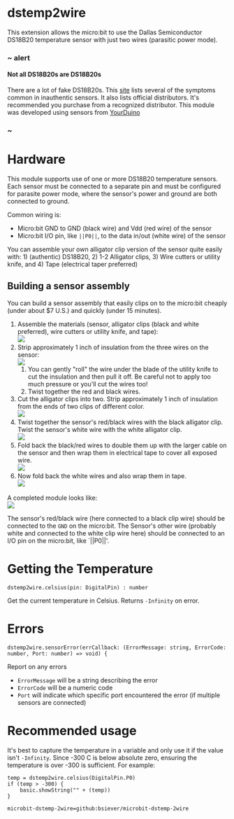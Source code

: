 # dstemp2wire


This extension allows the micro:bit to use the Dallas Semiconductor DS18B20 temperature sensor with just two wires (parasitic power mode).

### ~ alert

#### Not all DS18B20s are DS18B20s

There are a lot of fake DS18B20s.  This [site](https://github.com/cpetrich/counterfeit_DS18B20) lists several of the symptoms common in inauthentic sensors. It also lists official distributors. It's recommended you purchase from a recognized distributor.  This module was developed using sensors from [YourDuino](http://www.yourduino.com/sunshop/index.php?l=product_detail&p=151)

### ~

# Hardware

This module supports use of one or more DS18B20 temperature sensors.  Each sensor must be connected to a separate pin and must be configured for parasite power mode, where the sensor's power and ground are both connected to ground.

Common wiring is:

- Micro:bit GND to GND (black wire) and Vdd (red wire) of the sensor
- Micro:bit I/O pin, like `||P0||`, to the data in/out (white wire) of the sensor

You can assemble your own alligator clip version of the sensor quite easily with: 1) (authentic) DS18B20, 2) 1-2 Alligator clips, 3) Wire cutters or utility knife, and 4) Tape (electrical taper preferred)

## Building a sensor assembly

You can build a sensor assembly that easily clips on to the micro:bit cheaply (under about $7 U.S.) and quickly (under 15 minutes).

1. Assemble the materials (sensor, alligator clips (black and white preferred), wire cutters or utility knife, and tape):<br />![](./docs/static/1_Parts.jpg)
2. Strip approximately 1 inch of insulation from the three wires on the sensor:<br />![](./docs/static/2_StripAndTwistSensorWires.jpg)<br /> 
   1. You can gently "roll" the wire under the blade of the utility knife to cut the insulation and then pull it off.  Be careful not to apply too much pressure or you'll cut the wires too!
   2. Twist together the red and black wires.
3. Cut the alligator clips into two. Strip approximately 1 inch of insulation from the ends of two clips of different color.<br />![](./docs/static/3_CutAndStripClips.jpg)
4. Twist together the sensor's red/black wires with the black alligator clip.  Twist the sensor's white wire with the white alligator clip. <br />![](./docs/static/4_TwistClipsAndSensorWires.jpg)
5. Fold back the black/red wires to double them up with the larger cable on the sensor and then wrap them in electrical tape to cover all exposed wire. <br />![](./docs/static/5_FoldBackBlackAndTape.jpg)
6. Now fold back the white wires and also wrap them in tape.<br />![](./docs/static/6_FoldBackWhiteAndTape.jpg)

A completed module looks like:<br />![](./docs/static/7_Final.jpg)

The sensor's red/black wire (here connected to a black clip wire) should be connected to the `GND` on the micro:bit. The Sensor's other wire (probably white and connected to the white clip wire here) should be connected to an I/O pin on the micro:bit, like `||P0||'.

# Getting the Temperature

```sig
dstemp2wire.celsius(pin: DigitalPin) : number 
```

Get the current temperature in Celsius.  Returns `-Infinity` on error.
# Errors


```sig
dstemp2wire.sensorError(errCallback: (ErrorMessage: string, ErrorCode: number, Port: number) => void) { 
```

Report on any errors

- `ErrorMessage` will be a string describing the error
- `ErrorCode` will be a numeric code
- `Port` will indicate which specific port encountered the error (if multiple sensors are connected)

# Recommended usage

It's best to capture the temperature in a variable and only use it if the value isn't `-Infinity`.  Since -300 C is below absolute zero, ensuring the temperature is over -300 is sufficient.  For example:

```block
temp = dstemp2wire.celsius(DigitalPin.P0)
if (temp > -300) {
    basic.showString("" + (temp))
}
```

```package
microbit-dstemp-2wire=github:bsiever/microbit-dstemp-2wire
```


<script src="https://makecode.com/gh-pages-embed.js"></script>
<script>makeCodeRender("{{ site.makecode.home_url }}", "{{ site.github.owner_name }}/{{ site.github.repository_name }}");</script>
